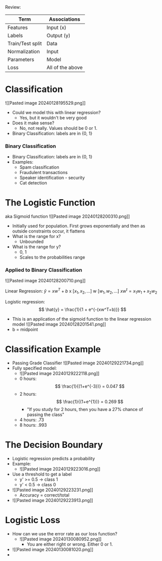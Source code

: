Review:

| Term | Associations |
| ---- | ---- |
| Features | Input (x) |
| Labels | Output (y) |
| Train/Test split | Data |
| Normalization | Input |
| Parameters | Model |
| Loss | All of the above |
# Classification
![[Pasted image 20240128195529.png]]
- Could we model this with linear regression?
	- Yes, but it wouldn't be very good
- Does it make sense?
	- No, not really. Values should be 0 or 1.
- Binary Classification: labels are in {0, 1}

### Binary Classification
- Binary Classification: labels are in {0, 1}
- Examples:
	- Spam classification
	- Fraudulent transactions
	- Speaker identification - security
	- Cat detection

# The Logistic Function
aka Sigmoid function
![[Pasted image 20240128200310.png]]
- Initially used for population. First grows exponentially and then as outside constraints occur, it flattens
- What is the range for x?
	- Unbounded
- What is the range for y?
	- 0, 1
	- Scales to the probabilities range
### Applied to Binary Classification
![[Pasted image 20240128200710.png]]

Linear Regression: $\hat{y} = xw^T + b$
x $[x_1, x_2, ...]$
w $[w_1, w_2, ...]$
$xw^t = x_1 w_1 + x_2 w_2$

Logistic regression: $$
\hat{y} = \frac{1}{1 + e^{-(xw^T+b)}}
$$
- This is an application of the sigmoid function to the linear regression model
![[Pasted image 20240128201541.png]]
- b = midpoint

# Classification Example
- Passing Grade Classifier
![[Pasted image 20240129221734.png]]
- Fully specified model:
	- ![[Pasted image 20240129222118.png]]
	- 0 hours:  $$ \frac{1}{(1+e^{-3})} = 0.047 $$
	- 2 hours: $$ \frac{1}{(1+e^{1})} = 0.269 $$
		- "If you study for 2 hours, then you have a 27% chance of passing the class"
	- 4 hours: .73
	- 8 hours: .993

# The Decision Boundary

- Logistic regression predicts a probability
- Example:
	- ![[Pasted image 20240129223016.png]]
- Use a threshold to get a label
	- y' >= 0.5 -> class 1
	- y' < 0.5 -> class 0
- ![[Pasted image 20240129223231.png]]
	- Accuracy = correct/total
- ![[Pasted image 20240129223913.png]]

# Logistic Loss

- How can we use the error rate as our loss function?
	- ![[Pasted image 20240130080952.png]]
		- You are either right or wrong. Either 0 or 1.
- ![[Pasted image 20240130081020.png]]
- 